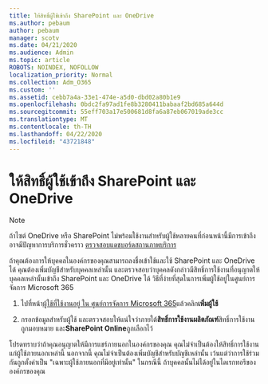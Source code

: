 ```yaml
---
title: ให้สิทธิ์ผู้ใช้เข้าถึง SharePoint และ OneDrive
ms.author: pebaum
author: pebaum
manager: scotv
ms.date: 04/21/2020
ms.audience: Admin
ms.topic: article
ROBOTS: NOINDEX, NOFOLLOW
localization_priority: Normal
ms.collection: Adm_O365
ms.custom: ''
ms.assetid: cebb7a4a-33e1-474e-a5d0-dbd02a80b1e9
ms.openlocfilehash: 0bdc2fa97ad1fe8b3280411babaaf2bd685a644d
ms.sourcegitcommit: 55eff703a17e500681d8fa6a87eb067019ade3cc
ms.translationtype: MT
ms.contentlocale: th-TH
ms.lasthandoff: 04/22/2020
ms.locfileid: "43721848"
---
```

# <a name="give-users-access-to-sharepoint-and-onedrive"></a>ให้สิทธิ์ผู้ใช้เข้าถึง SharePoint และ OneDrive

> [!NOTE]
> ถ้าไซต์ OneDrive หรือ SharePoint ไม่พร้อมใช้งานสําหรับผู้ใช้หลายคนที่ก่อนหน้านี้มีการเข้าถึง อาจมีปัญหาการบริการชั่วคราว [ตรวจสอบแดชบอร์ดสถานภาพบริการ](https://portal.office.com/adminportal/home#/servicehealth)
  
ถ้าคุณต้องการให้บุคคลในองค์กรของคุณสามารถลงชื่อเข้าใช้และใช้ SharePoint และ OneDrive ได้ คุณต้องเพิ่มบัญชีสําหรับบุคคลเหล่านั้น และตรวจสอบว่าบุคคลดังกล่าวมีสิทธิ์การใช้งานที่อนุญาตให้บุคคลเหล่านั้นเข้าถึง SharePoint และ OneDrive ได้ วิธีที่ง่ายที่สุดในการเพิ่มผู้ใช้อยู่ในศูนย์การจัดการ Microsoft 365
  
1. ไปที่หน้า[ผู้ใช้ที่ใช้งานอยู่ ใน ศูนย์การจัดการ Microsoft 365](https://portal.office.com/adminportal/home#/users)แล้วคลิก**เพิ่มผู้ใช้**
    
2. กรอกข้อมูลสําหรับผู้ใช้ และตรวจสอบให้แน่ใจว่าภายใต้**สิทธิ์การใช้งานผลิตภัณฑ์**สิทธิ์การใช้งานถูกมอบหมาย และ**SharePoint Online**ถูกเลือกไว้ 
    
โปรดทราบว่าถ้าคุณอนุญาตให้มีการแชร์ภายนอกในองค์กรของคุณ คุณไม่จําเป็นต้องให้สิทธิ์การใช้งานแก่ผู้ใช้ภายนอกเหล่านี้ นอกจากนี้ คุณไม่จําเป็นต้องเพิ่มบัญชีสําหรับบัญชีเหล่านั้น เว้นแต่ว่าการใช้ร่วมกันถูกตั้งค่าเป็น "เฉพาะผู้ใช้ภายนอกที่มีอยู่เท่านั้น" ในกรณีนี้ ถ้าบุคคลนั้นไม่ได้อยู่ในไดเรกทอรีขององค์กรของคุณ
  


